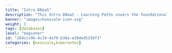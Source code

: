 ```yaml
---
title: "Intro DBaaS"
description: "This Intro DBaaS - Learning Paths covers the foundational topics of DBaaS for a non-technical audience and conveys the benefits of data services and databases as a service for modern IT scenarios. It will help you learn the basics of terminology associated, understand the essential components' functions, and why these new technologies are so important."
banner: "images/exoscale-icon.svg"
weight: 3
tags: [databases]
level: "beginner"
id: "264ccc9b-4c19-4a70-b36a-e28ded515bf3"
categories: [exoscale,kubernetes]
---
```

